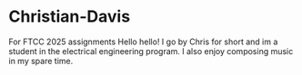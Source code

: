 # Christian-Davis
For FTCC 2025 assignments
Hello hello! I go by Chris for short and im a student in the electrical engineering program.
I also enjoy composing music in my spare time.
